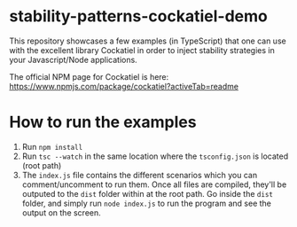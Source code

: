 # stability-patterns-cockatiel-demo
This repository showcases a few examples (in TypeScript) that one can use with the excellent library Cockatiel in order to inject stability strategies in your Javascript/Node applications.

The official NPM page for Cockatiel is here: https://www.npmjs.com/package/cockatiel?activeTab=readme

# How to run the examples
1. Run `npm install`
2. Run `tsc --watch` in the same location where the `tsconfig.json` is located (root path)
3. The `index.js` file contains the different scenarios which you can comment/uncomment to run them. Once all files are compiled, they'll be outputed to the `dist` folder within at the root path. Go inside the `dist` folder, and simply run `node index.js` to run the program and see the output on the screen.
